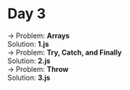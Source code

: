 # Day 3
-> Problem: **Arrays**\
Solution: **1.js**\
-> Problem: **Try, Catch, and Finally**\
Solution: **2.js**\
-> Problem: **Throw**\
Solution: **3.js**